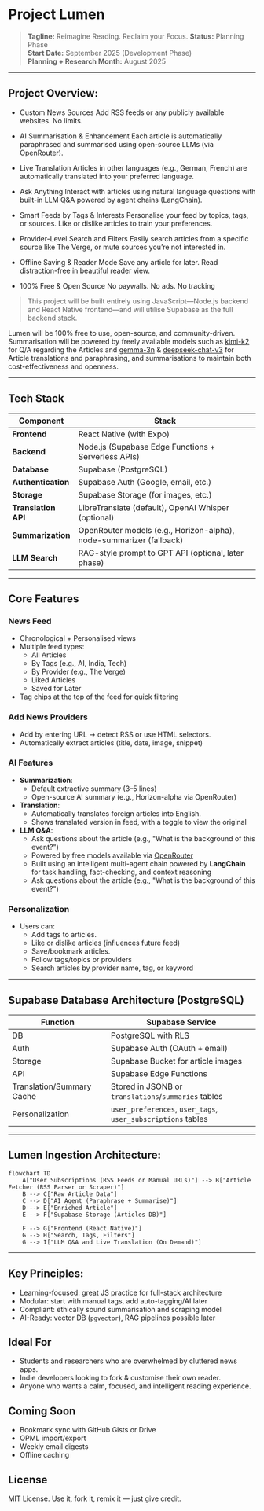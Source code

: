 # Project Lumen 
> **Tagline:** Reimagine Reading. Reclaim your Focus.
> **Status:** Planning Phase  
> **Start Date:** September 2025 (Development Phase)  
> **Planning + Research Month:** August 2025
---
## Project Overview:

- Custom News Sources
Add RSS feeds or any publicly available websites. No limits.

- AI Summarisation & Enhancement
Each article is automatically paraphrased and summarised using open-source LLMs (via OpenRouter).

- Live Translation
Articles in other languages (e.g., German, French) are automatically translated into your preferred language.

- Ask Anything
Interact with articles using natural language questions with built-in LLM Q&A powered by agent chains (LangChain).

- Smart Feeds by Tags & Interests
Personalise your feed by topics, tags, or sources. Like or dislike articles to train your preferences.

- Provider-Level Search and Filters
Easily search articles from a specific source like The Verge, or mute sources you’re not interested in.

- Offline Saving & Reader Mode
Save any article for later. Read distraction-free in beautiful reader view.

- 100% Free & Open Source
No paywalls. No ads. No tracking

> This project will be built entirely using JavaScript—Node.js backend and React Native frontend—and will utilise Supabase as the full backend stack.

Lumen will be 100% free to use, open-source, and community-driven. Summarisation will be powered by freely available models such as [kimi-k2](https://openrouter.ai/moonshotai/kimi-k2:free)  for Q/A regarding the Articles and [gemma-3n](https://openrouter.ai/google/gemma-3n-e2b-it:free) & [deepseek-chat-v3](https://openrouter.ai/deepseek/deepseek-chat-v3-0324:free) for Article translations and paraphrasing, and summarisations to maintain both cost-effectiveness and openness.

---

## Tech Stack

|Component|Stack|
|---|---|
|**Frontend**|React Native (with Expo)|
|**Backend**|Node.js (Supabase Edge Functions + Serverless APIs)|
|**Database**|Supabase (PostgreSQL)|
|**Authentication**|Supabase Auth (Google, email, etc.)|
|**Storage**|Supabase Storage (for images, etc.)|
|**Translation API**|LibreTranslate (default), OpenAI Whisper (optional)|
|**Summarization**|OpenRouter models (e.g., Horizon-alpha), node-summarizer (fallback)|
|**LLM Search**|RAG-style prompt to GPT API (optional, later phase)|

---
## Core Features

### News Feed

- Chronological + Personalised views
- Multiple feed types:
    - All Articles
    - By Tags (e.g., AI, India, Tech)
    - By Provider (e.g., The Verge)
    - Liked Articles
    - Saved for Later
- Tag chips at the top of the feed for quick filtering
### Add News Providers

- Add by entering URL → detect RSS or use HTML selectors.
- Automatically extract articles (title, date, image, snippet)

### AI Features

- **Summarization**:
    - Default extractive summary (3–5 lines)
    - Open-source AI summary (e.g., Horizon-alpha via OpenRouter)
- **Translation**:
    - Automatically translates foreign articles into English.
    - Shows translated version in feed, with a toggle to view the original
- **LLM Q&A**:
    - Ask questions about the article (e.g., "What is the background of this event?")
    - Powered by free models available via [OpenRouter](https://openrouter.ai/)
    - Built using an intelligent multi-agent chain powered by **LangChain** for task handling, fact-checking, and context reasoning
    - Ask questions about the article (e.g., "What is the background of this event?")

###  Personalization

- Users can:
    - Add tags to articles.
    - Like or dislike articles (influences future feed)
    - Save/bookmark articles.
    - Follow tags/topics or providers
    - Search articles by provider name, tag, or keyword

---

##  Supabase Database Architecture (PostgreSQL)

| Function                  | Supabase Service                                             |
| ------------------------- | ------------------------------------------------------------ |
| DB                        | PostgreSQL with RLS                                          |
| Auth                      | Supabase Auth (OAuth + email)                                |
| Storage                   | Supabase Bucket for article images                           |
| API                       | Supabase Edge Functions                                      |
| Translation/Summary Cache | Stored in JSONB or `translations`/`summaries` tables         |
| Personalization           | `user_preferences`, `user_tags`, `user_subscriptions` tables |

---
## Lumen Ingestion Architecture:

```mermaid
flowchart TD
    A["User Subscriptions (RSS Feeds or Manual URLs)"] --> B["Article Fetcher (RSS Parser or Scraper)"]
    B --> C["Raw Article Data"]
    C --> D["AI Agent (Paraphrase + Summarise)"]
    D --> E["Enriched Article"]
    E --> F["Supabase Storage (Articles DB)"]

    F --> G["Frontend (React Native)"]
    G --> H["Search, Tags, Filters"]
    G --> I["LLM Q&A and Live Translation (On Demand)"]
```

---

## Key Principles:

- Learning-focused: great JS practice for full-stack architecture
- Modular: start with manual tags, add auto-tagging/AI later
- Compliant: ethically sound summarisation and scraping model
- AI-Ready: vector DB (`pgvector`), RAG pipelines possible later

## Ideal For
- Students and researchers who are overwhelmed by cluttered news apps.
- Indie developers looking to fork & customise their own reader.
- Anyone who wants a calm, focused, and intelligent reading experience.

## Coming Soon
- Bookmark sync with GitHub Gists or Drive
- OPML import/export
- Weekly email digests
- Offline caching

## License
MIT License. Use it, fork it, remix it — just give credit.


